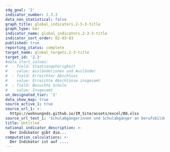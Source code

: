 ```yaml
---
sdg_goal: '2'
indicator_number: 2.3.3
data_non_statistical: false
graph_title: global_indicators.2-3-3-title
graph_type: bar
indicator_name: global_indicators.2-3-3-title
indicator_sort_order: 02-03-03
published: true
reporting_status: complete
target_name: global_targets.2-3-title
target_id: '2.3'
#data_start_values:
#  - field: Staatsangehörigkeit
#    value: Ausländerinnen und Ausländer
#  - field: Erreichter Abschluss
#    value: Erreichte Abschlüsse insgesamt
#  - field: Besuchte Schule
#    value: Insgesamt
un_designated_tier: '1'
data_show_map: true
source_active_1: true
source_url_1: >-
  https://wohnungnds.github.io/IM_Site/assets/excel/B8.xlsx
source_url_text_1: 'Schulabgängerinnen und Schulabgänger an berufsbildenden Schulen nach Schulart und Schulabschluss'
title: Untitled
national_indicator_description: >-
  Der Indikator gibt die...
computation_calculations: >-
  Der Indikator ist auf ....
---
```

